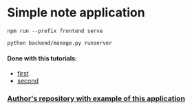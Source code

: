 # Simple note application

```
npm run --prefix frontend serve

python backend/manage.py runserver
```

#### Done with this tutorials:
 * [first](https://apirobot.me/posts/django-vue-how-to-create-and-consume-api-part-1)
 * [second](https://apirobot.me/posts/django-vue-how-to-create-and-consume-api-part-2)

### [Author's repository with example of this application](https://github.com/apirobot/django-vue-simplenote)